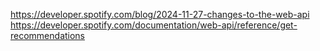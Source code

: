 https://developer.spotify.com/blog/2024-11-27-changes-to-the-web-api
https://developer.spotify.com/documentation/web-api/reference/get-recommendations